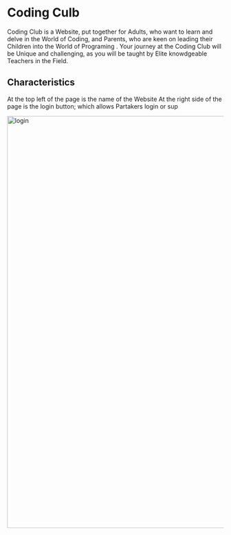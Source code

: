 # Coding Culb
Coding Club is a Website, put together for Adults, who want to learn and delve in the World of Coding, and Parents, who are keen on leading their Children into the World of Programing . Your journey at the Coding Club will be Unique and challenging, as you will be taught by Elite knowdgeable Teachers in the Field.





## Characteristics
At the top left of the page is the name of the Website
At the right side of the page is the login button; which allows Partakers login or sup


<img width="960" alt="login" src="https://github.com/caleb1711/codingclub1/assets/130179631/9a7c4d19-f98e-4fd0-8684-7466ea4a882f">
